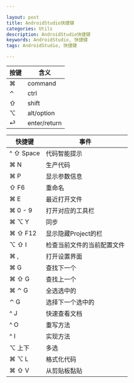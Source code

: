 ```yaml
---

layout: post
title: AndroidStudio快捷键
categories: Utils
description: AndroidStudio快捷键
keywords: AndroidStudio, 快捷键
tags: AndroidStudio, 快捷键

---
```


按键|含义
---|---
⌘ |command
⌃|ctrl
⇧|shift
⌥|alt/option
⏎|enter/return

快捷键|事件
---|---
^ ⇧ Space | 代码智能提示
⌘ N | 生产代码
⌘ P | 显示参数信息
⇧ F6 | 重命名
⌘ E | 最近打开文件
⌘ 0 - 9 | 打开对应的工具栏
⌘ ⌥ Y | 同步
⌘ ⇧ F12 | 显示隐藏Project的栏
⌥ ⇧ I | 检查当前文件的当前配置文件
⌘ , | 打开设置界面
⌘ G | 查找下一个
⌘ ⇧ G | 查找上一个
⌘ ⌃ G | 全选选中的
⌃ G | 选择下一个选中的
^ J | 快速查看文档
^ O | 重写方法
^ I | 实现方法
⌥ 上下 | 多选
⌘ ⌥ L | 格式化代码
⌘ ⇧ V | 从剪贴板黏贴








